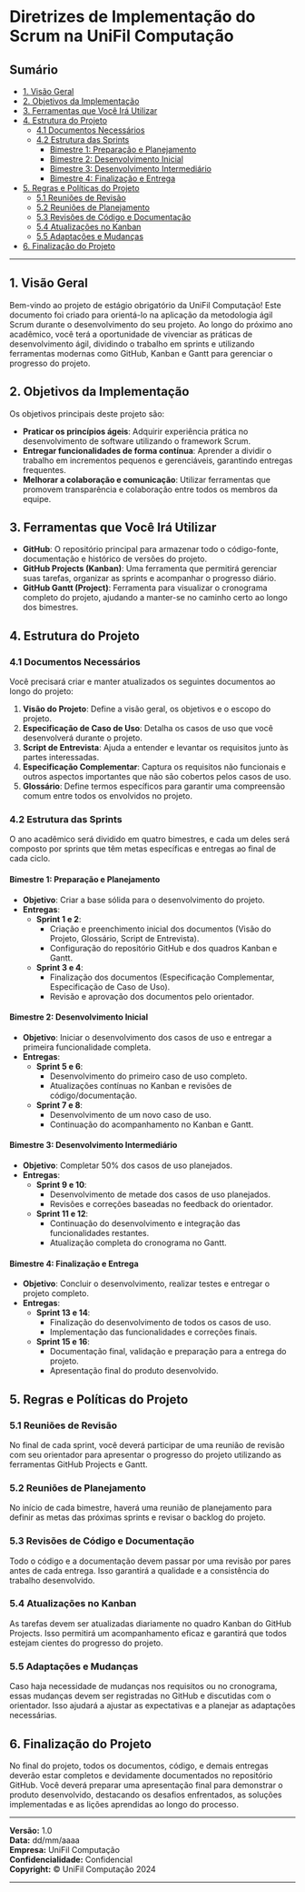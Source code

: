 
# **Diretrizes de Implementação do Scrum na UniFil Computação**

## Sumário

- [1. Visão Geral](#1-visão-geral)
- [2. Objetivos da Implementação](#2-objetivos-da-implementação)
- [3. Ferramentas que Você Irá Utilizar](#3-ferramentas-que-você-irá-utilizar)
- [4. Estrutura do Projeto](#4-estrutura-do-projeto)
  - [4.1 Documentos Necessários](#41-documentos-necessários)
  - [4.2 Estrutura das Sprints](#42-estrutura-das-sprints)
    - [Bimestre 1: Preparação e Planejamento](#bimestre-1-preparação-e-planejamento)
    - [Bimestre 2: Desenvolvimento Inicial](#bimestre-2-desenvolvimento-inicial)
    - [Bimestre 3: Desenvolvimento Intermediário](#bimestre-3-desenvolvimento-intermediário)
    - [Bimestre 4: Finalização e Entrega](#bimestre-4-finalização-e-entrega)
- [5. Regras e Políticas do Projeto](#5-regras-e-políticas-do-projeto)
  - [5.1 Reuniões de Revisão](#51-reuniões-de-revisão)
  - [5.2 Reuniões de Planejamento](#52-reuniões-de-planejamento)
  - [5.3 Revisões de Código e Documentação](#53-revisões-de-código-e-documentação)
  - [5.4 Atualizações no Kanban](#54-atualizações-no-kanban)
  - [5.5 Adaptações e Mudanças](#55-adaptações-e-mudanças)
- [6. Finalização do Projeto](#6-finalização-do-projeto)

---

## **1. Visão Geral**

Bem-vindo ao projeto de estágio obrigatório da UniFil Computação! Este documento foi criado para orientá-lo na aplicação da metodologia ágil Scrum durante o desenvolvimento do seu projeto. Ao longo do próximo ano acadêmico, você terá a oportunidade de vivenciar as práticas de desenvolvimento ágil, dividindo o trabalho em sprints e utilizando ferramentas modernas como GitHub, Kanban e Gantt para gerenciar o progresso do projeto.

## **2. Objetivos da Implementação**

Os objetivos principais deste projeto são:

- **Praticar os princípios ágeis**: Adquirir experiência prática no desenvolvimento de software utilizando o framework Scrum.
- **Entregar funcionalidades de forma contínua**: Aprender a dividir o trabalho em incrementos pequenos e gerenciáveis, garantindo entregas frequentes.
- **Melhorar a colaboração e comunicação**: Utilizar ferramentas que promovem transparência e colaboração entre todos os membros da equipe.

## **3. Ferramentas que Você Irá Utilizar**

- **GitHub**: O repositório principal para armazenar todo o código-fonte, documentação e histórico de versões do projeto.
- **GitHub Projects (Kanban)**: Uma ferramenta que permitirá gerenciar suas tarefas, organizar as sprints e acompanhar o progresso diário.
- **GitHub Gantt (Project)**: Ferramenta para visualizar o cronograma completo do projeto, ajudando a manter-se no caminho certo ao longo dos bimestres.

## **4. Estrutura do Projeto**

### **4.1 Documentos Necessários**

Você precisará criar e manter atualizados os seguintes documentos ao longo do projeto:

1. **Visão do Projeto**: Define a visão geral, os objetivos e o escopo do projeto.
2. **Especificação de Caso de Uso**: Detalha os casos de uso que você desenvolverá durante o projeto.
3. **Script de Entrevista**: Ajuda a entender e levantar os requisitos junto às partes interessadas.
4. **Especificação Complementar**: Captura os requisitos não funcionais e outros aspectos importantes que não são cobertos pelos casos de uso.
5. **Glossário**: Define termos específicos para garantir uma compreensão comum entre todos os envolvidos no projeto.

### **4.2 Estrutura das Sprints**

O ano acadêmico será dividido em quatro bimestres, e cada um deles será composto por sprints que têm metas específicas e entregas ao final de cada ciclo.

#### **Bimestre 1: Preparação e Planejamento**

- **Objetivo**: Criar a base sólida para o desenvolvimento do projeto.
- **Entregas**:
  - **Sprint 1 e 2**:
    - Criação e preenchimento inicial dos documentos (Visão do Projeto, Glossário, Script de Entrevista).
    - Configuração do repositório GitHub e dos quadros Kanban e Gantt.
  - **Sprint 3 e 4**:
    - Finalização dos documentos (Especificação Complementar, Especificação de Caso de Uso).
    - Revisão e aprovação dos documentos pelo orientador.

#### **Bimestre 2: Desenvolvimento Inicial**

- **Objetivo**: Iniciar o desenvolvimento dos casos de uso e entregar a primeira funcionalidade completa.
- **Entregas**:
  - **Sprint 5 e 6**:
    - Desenvolvimento do primeiro caso de uso completo.
    - Atualizações contínuas no Kanban e revisões de código/documentação.
  - **Sprint 7 e 8**:
    - Desenvolvimento de um novo caso de uso.
    - Continuação do acompanhamento no Kanban e Gantt.

#### **Bimestre 3: Desenvolvimento Intermediário**

- **Objetivo**: Completar 50% dos casos de uso planejados.
- **Entregas**:
  - **Sprint 9 e 10**:
    - Desenvolvimento de metade dos casos de uso planejados.
    - Revisões e correções baseadas no feedback do orientador.
  - **Sprint 11 e 12**:
    - Continuação do desenvolvimento e integração das funcionalidades restantes.
    - Atualização completa do cronograma no Gantt.

#### **Bimestre 4: Finalização e Entrega**

- **Objetivo**: Concluir o desenvolvimento, realizar testes e entregar o projeto completo.
- **Entregas**:
  - **Sprint 13 e 14**:
    - Finalização do desenvolvimento de todos os casos de uso.
    - Implementação das funcionalidades e correções finais.
  - **Sprint 15 e 16**:
    - Documentação final, validação e preparação para a entrega do projeto.
    - Apresentação final do produto desenvolvido.

## **5. Regras e Políticas do Projeto**

### **5.1 Reuniões de Revisão**

No final de cada sprint, você deverá participar de uma reunião de revisão com seu orientador para apresentar o progresso do projeto utilizando as ferramentas GitHub Projects e Gantt.

### **5.2 Reuniões de Planejamento**

No início de cada bimestre, haverá uma reunião de planejamento para definir as metas das próximas sprints e revisar o backlog do projeto.

### **5.3 Revisões de Código e Documentação**

Todo o código e a documentação devem passar por uma revisão por pares antes de cada entrega. Isso garantirá a qualidade e a consistência do trabalho desenvolvido.

### **5.4 Atualizações no Kanban**

As tarefas devem ser atualizadas diariamente no quadro Kanban do GitHub Projects. Isso permitirá um acompanhamento eficaz e garantirá que todos estejam cientes do progresso do projeto.

### **5.5 Adaptações e Mudanças**

Caso haja necessidade de mudanças nos requisitos ou no cronograma, essas mudanças devem ser registradas no GitHub e discutidas com o orientador. Isso ajudará a ajustar as expectativas e a planejar as adaptações necessárias.

## **6. Finalização do Projeto**

No final do projeto, todos os documentos, código, e demais entregas deverão estar completos e devidamente documentados no repositório GitHub. Você deverá preparar uma apresentação final para demonstrar o produto desenvolvido, destacando os desafios enfrentados, as soluções implementadas e as lições aprendidas ao longo do processo.

---


**Versão:** 1.0  
**Data:** dd/mm/aaaa  
**Empresa:** UniFil Computação  
**Confidencialidade:** Confidencial  
**Copyright:** © UniFil Computação 2024  

---

